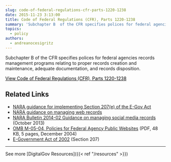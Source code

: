 ```yaml
---
slug: code-of-federal-regulations-cfr-parts-1220-1238
date: 2015-11-23 3:13:00
title: Code of Federal Regulations (CFR), Parts 1220-1238
summary: 'Subchapter B  of the CFR specifies polices for federal agencies records management programs relating to proper records creation and maintenance, adequate documentation, and records disposition. View Code of Federal Regulations (CFR), Parts 1220-1238 Related Links NARA guidance for implementing Section 207(e) of the E-Gov Act NARA guidance on managing web records NARA Bulletin 2014-02 Guidance'
topics:
  - policy
authors:
  - andreanocesigritz
---
```


Subchapter B  of the CFR specifies polices for federal agencies records management programs relating to proper records creation and maintenance, adequate documentation, and records disposition.

<a class="button" style="color: #000000" href="http://www.ecfr.gov/cgi-bin/text-idx?c=ecfr&SID=194bdc93344a881d5119af1e8f66a2a9&rgn=div5&view=text&node=36:3.0.10.2.10&idno=36">View Code of Federal Regulations (CFR), Parts 1220-1238</a>

## Related Links

  * [NARA guidance for implementing Section 207(e) of the E-Gov Act](http://www.archives.gov/records-mgmt/bulletins/2006/2006-02.html)
  * [NARA guidance on managing web records](http://www.archives.gov/records-mgmt/policy/managing-web-records-index.html)
  * [NARA Bulletin 2014-02 Guidance on managing social media records](http://www.archives.gov/records-mgmt/bulletins/2014/2014-02.html) (October 2013)
  * [OMB M-05-04, Policies for Federal Agency Public Websites](https://obamawhitehouse.archives.gov/sites/default/files/omb/assets/omb/memoranda/fy2005/m05-04.pdf) (PDF, 48 KB, 5 pages, December 2004)
  * [E-Government Act of 2002](http://www.archives.gov/about/laws/egov-act-section-207.html) (Section 207)

 

* * *

 

 

See more [DigitalGov Resources]({{< ref "/resources" >}})
